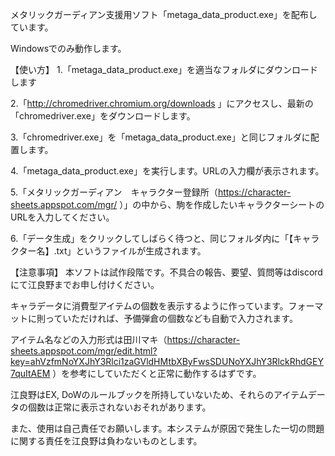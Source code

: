 メタリックガーディアン支援用ソフト「metaga_data_product.exe」を配布しています。

Windowsでのみ動作します。



【使い方】
1.「metaga_data_product.exe」を適当なフォルダにダウンロードします

2.「http://chromedriver.chromium.org/downloads 」にアクセスし、最新の「chromedriver.exe」をダウンロードします。

3.「chromedriver.exe」を「metaga_data_product.exe」と同じフォルダに配置します。

4.「metaga_data_product.exe」を実行します。URLの入力欄が表示されます。

5.「メタリックガーディアン　キャラクター登録所（https://character-sheets.appspot.com/mgr/ ）」の中から、駒を作成したいキャラクターシートのURLを入力してください。

6.「データ生成」をクリックしてしばらく待つと、同じフォルダ内に「【キャラクター名】.txt」というファイルが生成されます。



【注意事項】
本ソフトは試作段階です。不具合の報告、要望、質問等はdiscordにて江良野までお申し付けください。

キャラデータに消費型アイテムの個数を表示するように作っています。フォーマットに則っていただければ、予備弾倉の個数なども自動で入力されます。

アイテム名などの入力形式は田川マキ（https://character-sheets.appspot.com/mgr/edit.html?key=ahVzfmNoYXJhY3Rlci1zaGVldHMtbXByFwsSDUNoYXJhY3RlckRhdGEY7quItAEM ）を参考にしていただくと正常に動作するはずです。

江良野はEX, DoWのルールブックを所持していないため、それらのアイテムデータの個数は正常に表示されないおそれがあります。

また、使用は自己責任でお願いします。本システムが原因で発生した一切の問題に関する責任を江良野は負わないものとします。
